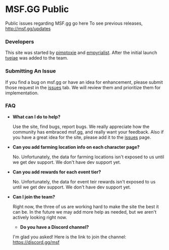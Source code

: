 # MSF.GG Public
Public issues regarding MSF.gg go here
To see previous releases, http://msf.gg/updates

### Developers
This site was started by [pimptoxie](https://github.com/pimptoxie) and [empyrialist](https://github.com/empyrialist). After the initial launch [tyejae](https://github.com/tyejae) was added to the team.

### Submitting An Issue
If you find a bug on msf.gg or have an idea for enhancement, please submit those request in the [issues](https://github.com/tyejae/msf.gg.public/issues) tab. We will review them and prioritize them for implementation. 

### FAQ
* **What can I do to help?**

  Use the site, find bugs, report bugs. We really appreciate how the community has embraced msf.gg, and really want your feedback. Also if you have a great idea for the site, please add it to the [issues](https://github.com/tyejae/msf.gg.public/issues) page.
* **Can you add farming location info on each character page?**

  No. Unfortunately, the data for farming locations isn't exposed to us until we get dev support. We don't have dev support yet.
* **Can you add rewards for each event tier?**

  No. Unfortunately, the data for event teir rewards isn't exposed to us until we get dev support. We don't have dev support yet.
* **Can I join the team?**

  Right now, the three of us are working hard to make the site the best it can be. In the future we may add more help as needed, but we aren't actively looking right now.
  * **Do you have a Discord channel?**

  I'm glad you asked! Here is the link to join the channel: https://discord.gg/msf
